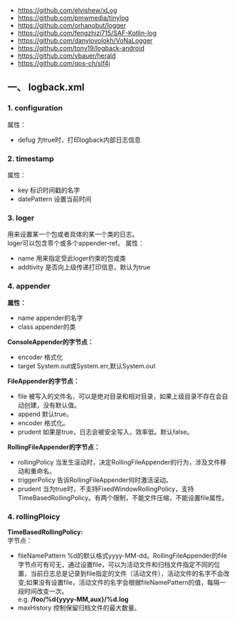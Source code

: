 * https://github.com/elvishew/xLog
* https://github.com/pmwmedia/tinylog
* https://github.com/orhanobut/logger
* https://github.com/fengzhizi715/SAF-Kotlin-log
* https://github.com/danylovolokh/VoNaLogger
* https://github.com/tony19/logback-android
* https://github.com/vbauer/herald
* https://github.com/qos-ch/slf4j

## 一、 logback.xml
### 1. configuration
属性：  
* defug 为true时，打印logback内部日志信息  
### 2. timestamp
属性：  
* key 标识时间戳的名字  
* datePattern 设置当前时间  
### 3. loger
用来设置某一个包或者具体的某一个类的日志。  
loger可以包含零个或多个appender-ref。
属性：  
* name 用来指定受此loger约束的包或类  
* addtivity 是否向上级传递打印信息，默认为true  
### 4. appender
**属性：**  
* name appender的名字  
* class appender的类  

**ConsoleAppender的字节点：**  
* encoder 格式化  
* target System.out或System.err,默认System.out  

**FileAppender的字节点：**  
* file 被写入的文件名，可以是绝对目录和相对目录，如果上级目录不存在会自动创建，没有默认值。  
* append 默认true。
* encoder 格式化。
* prudent 如果是true，日志会被安全写入，效率低。默认false。

**RollingFileAppender的字节点：**  
* rollingPolicy 当发生滚动时，决定RollingFileAppender的行为，涉及文件移动和重命名。  
* triggerPolicy 告诉RollingFileAppender何时激活滚动。  
* prudent 当为true时，不支持FixedWindowRollingPolicy，支持TimeBasedRollingPolicy。有两个限制，不能文件压缩，不能设置file属性。

### 4. rollingPloicy
**TimeBasedRollingPolicy:**  
字节点：  
* fileNamePattern %d的默认格式yyyy-MM-dd。RollingFileAppender的file字节点可有可无，通过设置file，可以为活动文件和归档文件指定不同的位置，当前日志总是记录到file指定的文件（活动文件），活动文件的名字不会改变;如果没有设置file，活动文件的名字会根据fileNamePattern的值，每隔一段时间改变一次。  
   e.g. **/foo/%d{yyyy-MM,aux}/%d.log**  
* maxHistory 控制保留归档文件的最大数量。  

